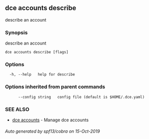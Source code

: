 ## dce accounts describe

describe an account

### Synopsis

describe an account

```
dce accounts describe [flags]
```

### Options

```
  -h, --help   help for describe
```

### Options inherited from parent commands

```
      --config string   config file (default is $HOME/.dce.yaml)
```

### SEE ALSO

* [dce accounts](dce_accounts.md)	 - Manage dce accounts

###### Auto generated by spf13/cobra on 15-Oct-2019
